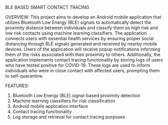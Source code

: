 BLE BASED SMART CONTACT TRACING

OVERVIEW:
This project aims to develop an Android mobile application that utilizes Bluetooth Low Energy (BLE) signals to automatically detect the proximity distance between individuals and classify them as high risk and low risk contacts using machine learning classifiers. The application connects users with essential health services by ensuring proper social distancing through BLE signals generated and received by nearby mobile devices. Users of the application will receive popup notifications informing them of the risks associated with their proximity to others.
Additionally, the application implements contact tracing functionality by storing logs of users who have tested positive for COVID-19. These logs are used to inform individuals who were in close contact with affected users, prompting them to self-quarantine.

FEATURES:
1) Bluetooth Low Energy (BLE) signal-based proximity detection
2) Machine learning classifiers for risk classification
3) Android mobile application interface
4) Contact tracing functionality
5) Log storage and retrieval for contact tracing purposes

